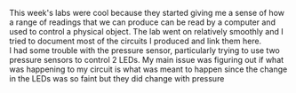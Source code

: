 This week's labs were cool because they started giving me a sense of how a range of readings that we can produce can be read by a computer and used to control a physical object. The lab went on relatively smoothly and I tried to document most of the circuits I produced and link them here. 
</br> 
I had some trouble with the pressure sensor, particularly trying to use two pressure sensors to control 2 LEDs. My main issue was figuring out if what was happening to my circuit is what was meant to happen since the change in the LEDs was so faint but they did change with pressure 

